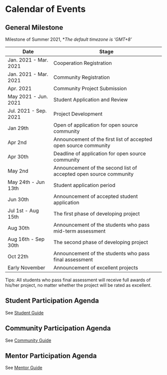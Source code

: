# Calendar of Events

## General Milestone

Milestone of Summer 2021, **The default timezone is ‘GMT+8’*

| Date                  | Stage                                                             |
| --------------------- | ----------------------------------------------------------------- |
| Jan. 2021 - Mar. 2021 | Cooperation Registration                                          |
| Jan. 2021 - Mar. 2021 | Community Registration                                            |
| Apr. 2021             | Community Project Submission                                      |
| May 2021 - Jun. 2021  | Student Application and Review                                    |
| Jul. 2021 - Sep. 2021 | Project Development                                               |
| Jan 29th              | Open of application for open source community                     |
| Apr 2nd               | Announcement of the first list of accepted open source community  |
| Apr 30th              | Deadline of application for open source community                 |
| May 2nd               | Announcement of the second list of accepted open source community |
| May 24th - Jun 13th   | Student application period                                        |
| Jun 30th              | Announcement of accepted student application                      |
| Jul 1st - Aug 15th    | The first phase of developing project                             |
| Aug 30th              | Announcement of the students who pass mid-term assessment         |
| Aug 16th - Sep 30th   | The second phase of developing project                            |
| Oct 22th              | Announcement of the students who pass final assessment            |
| Early November        | Announcement of excellent projects                                |

Tips: All students who pass final assessment will receive full awards of his/her project, no matter whether the project will be rated as excellent.

## Student Participation Agenda

See [Student Guide](student.md)

## Community Participation Agenda

See [Community Guide](community.md)

## Mentor Participation Agenda

See [Mentor Guide](mentor.md)
